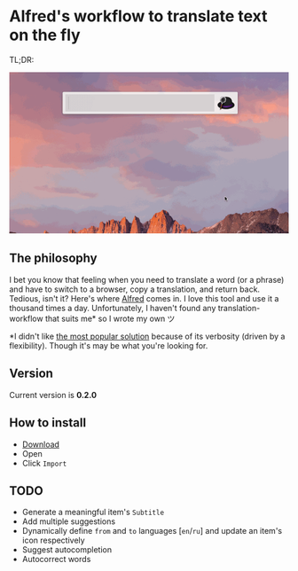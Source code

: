 # Alfred's workflow to translate text on the fly

TL;DR:

![tl;dr](tldr.gif)

## The philosophy

I bet you know that feeling when you need to translate a word (or a phrase) and have to switch to a browser, copy a translation, and return back. Tedious, isn't it?
Here's where [Alfred](https://www.alfredapp.com) comes in. I love this tool and use it a thousand times a day. Unfortunately, I haven't found any translation-workflow that suits me&#42; so I wrote my own ツ

&#42;I didn't like [the most popular solution](https://github.com/thomashempel/AlfredGoogleTranslateWorkflow) because of its verbosity (driven by a flexibility). Though it's may be what you're looking for.

## Version

Current version is **0.2.0**

## How to install

  - [Download](https://github.com/NikolayKul/alfred-translate-on-the-fly/raw/master/Translate_on_the_fly.alfredworkflow)
  - Open
  - Click `Import`

## TODO

  - Generate a meaningful item's `Subtitle`
  - Add multiple suggestions
  - Dynamically define `from` and `to` languages [`en`/`ru`] and update an item's icon respectively
  - Suggest autocompletion
  - Autocorrect words
